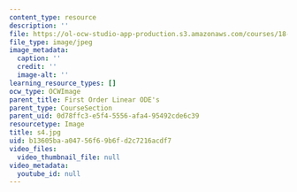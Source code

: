 ```yaml
---
content_type: resource
description: ''
file: https://ol-ocw-studio-app-production.s3.amazonaws.com/courses/18-03sc-differential-equations-fall-2011/b13605baa04756f69b6fd2c7216acdf7_s4.jpg
file_type: image/jpeg
image_metadata:
  caption: ''
  credit: ''
  image-alt: ''
learning_resource_types: []
ocw_type: OCWImage
parent_title: First Order Linear ODE's
parent_type: CourseSection
parent_uid: 0d78ffc3-e5f4-5556-afa4-95492cde6c39
resourcetype: Image
title: s4.jpg
uid: b13605ba-a047-56f6-9b6f-d2c7216acdf7
video_files:
  video_thumbnail_file: null
video_metadata:
  youtube_id: null
---
```

